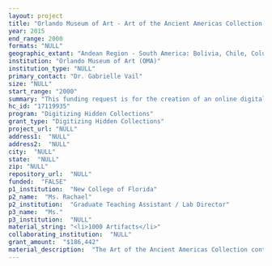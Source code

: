 ```yaml
--- 
layout: project 
title: "Orlando Museum of Art - Art of the Ancient Americas Collection - Open Access Digital Catalog project. Approximately 1,000 Pre-Columbian artifacts of varying materials from 35 cultural groups in Mesoamerica and South America dating from 2000 BC to 1521 AD will be digitized and made freely"
year: 2015
end_range: 2000
formats: "NULL"
geographic_extant: "Andean Region - South America: Bolivia, Chile, Columbia, Ecuador, Peru. \n\n\n\nMesoamerica: Costa Rica, Guatemala, Honduras, Central Mexico; Panama \n\n\n\nSouthwestern North America: Arizona, Colorado, New Mexico, Utah"
institution: "Orlando Museum of Art (OMA)"
institution_type: "NULL"
primary_contact: "Dr. Gabrielle Vail"
size: "NULL"
start_range: "2000"
summary: "This funding request is for the creation of an online digital database catalog that will feature the OMA's 1,000 object Art of the Ancient Americas collection. The project will take place over two years from January 2016 until December 2017. The Museum's prized Ancient Americas collection represents the most comprehensive collection of Pre-Columbian artifacts in the southeastern United States. The OMA will employ personnel with significant digitization experience to manage the project. Artifacts will be digitally captured using an 80 megapixel camera and 3-D video scans. Digital images and research data will be made available via an open access catalog website using Gallery Systems' EmbARK Web Kiosk online collections management software. The OMA will utilize Anthropology and Archeology graduate students from various Florida universities to create cursory data and catalog each object according to international museum standards. The project will be publicized to interested scholars and museums throughout the world."
hc_id: "17119935"
program: "Digitizing Hidden Collections"
grant_type: "Digitizing Hidden Collections"
project_url: "NULL"
address1:  "NULL"
address2:  "NULL"
city:  "NULL"
state:  "NULL"
zip: "NULL"
repository_url:  "NULL"
funded:  "FALSE"
p1_institution:  "New College of Florida"
p2_name:  "Ms. Rachael"
p2_institution:  "Graduate Teaching Assistant / Lab Director"
p3_name:  "Ms."
p3_institution:  "NULL"
material_string: "<li>1000 Artifacts</li>"
collaborating_institution:  "NULL"
grant_amount:  "$186,442"
material_description:  "The Art of the Ancient Americas Collection contains 977 artifacts of pottery, jade, stone, cloth, gold and silver from more than 35 different cultural groups from North, Central and South America dating from 2000 BC to 1521 AD. Major cultures represented in the collection include the Anasazi and Mimbres of the Southwestern North America; Colima, Aztec and Zapotec of Mesoamerica; Diquis, Nicoya and Veraguas of Costa Rica and Panama; and Inca, Moche and Nazca of the Andes region. The collection is considered the broadest, most representative Pre-Columbian artifact grouping in the southeastern United States and possesses one of the largest assortments of Mesoamerican figurines in the country. The addition of numerous important Andean pieces inspired renowned scholar Michael Moseley of the University of Florida to state \"the collection is magnificent. There are many very superb pieces which, in conjunction with your previous holdings, will put the Orlando Museum of Art on the map for Andean scholars.\"  \n\n\n\nHighlights from the collection include a fine Male Effigy Jar, A.D. 100-300, created by the Recuay culture of what is now northern Peru, which has been called \"one of the finest Recuay specimens in the world\"  by Raphael Reichert, art history professor at California State University and an ancient Americas researcher. A Fruit Shaped Bottle with Human Head and Animal Images, AD 800-1000, made by the Huari culture of southern Peru, was described by Christopher Donnan, archeologist and former Director of the Fowler Museum of Cultural History at UCLA, as one of the finest Huari bottles he has ever seen. Other noteworthy pieces include a beautiful gold Avian Pendant, A.D. 1000-1500, from Costa Rica; and a large Carved Greenstone Yoke, A.D. 300-900, once used by the Veracruz people of southern Mexico to play an ancient ball game."
---
```

